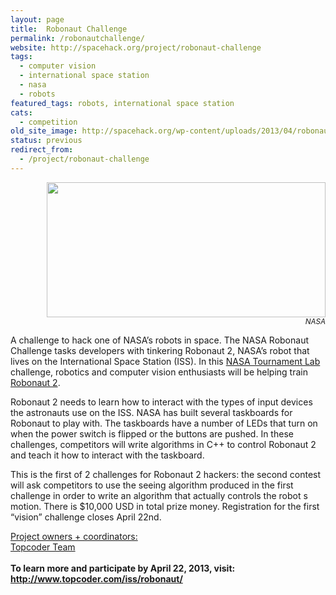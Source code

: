 ```yaml
---
layout: page
title:  Robonaut Challenge
permalink: /robonautchallenge/
website: http://spacehack.org/project/robonaut-challenge
tags:
  - computer vision
  - international space station
  - nasa
  - robots
featured_tags: robots, international space station
cats:
  - competition
old_site_image: http://spacehack.org/wp-content/uploads/2013/04/robonaut_large.jpg
status: previous
redirect_from:
  - /project/robonaut-challenge
---
```


<div class = "scrape-from-old-wordpress">

<p style="text-align: right;"><img class="size-full wp-image-2129" alt="" src="http://spacehack.org/wp-content/uploads/2013/04/robonaut_large.jpg" width="446" height="216" srcset="http://spacehack.org/wp-content/uploads/2013/04/robonaut_large.jpg 892w, http://spacehack.org/wp-content/uploads/2013/04/robonaut_large-310x150.jpg 310w" sizes="(max-width: 446px) 100vw, 446px" /><br />
<small><em>NASA</em></small></p>
<p>A challenge to hack one of NASA&#8217;s robots in space. The NASA Robonaut Challenge tasks developers with tinkering Robonaut 2, NASA&#8217;s robot that lives on the International Space Station (ISS). In this <a href="http://community.topcoder.com/ntl">NASA Tournament Lab</a> challenge, robotics and computer vision enthusiasts will be helping train <a href="http://en.wikipedia.org/wiki/Robonaut#Robonaut_2">Robonaut 2</a>.</p>
<p>Robonaut 2 needs to learn how to interact with the types of input devices the astronauts use on the ISS. NASA has built several taskboards for Robonaut to play with. The taskboards have a number of LEDs that turn on when the power switch is flipped or the buttons are pushed. In these challenges, competitors will write algorithms in C++ to control Robonaut 2 and teach it how to interact with the taskboard.</p>
<p>This is the first of 2 challenges for Robonaut 2 hackers: the second contest will ask competitors to use the  seeing  algorithm produced in the first challenge in order to write an algorithm that actually controls the robot s motion. There is $10,000 USD in total prize money. Registration for the first &#8220;vision&#8221; challenge closes April 22nd.</p>
<p><span style="text-decoration: underline;">Project owners + coordinators:<br />
</span><a href="http://www.topcoder.com/help/template-help/">Topcoder Team</a><br />
<!--supplement--><br />
<strong>To learn more and participate by April 22, 2013, visit:<br />
<a href="http://www.topcoder.com/iss/robonaut/">http://www.topcoder.com/iss/robonaut/</a></strong></p>


</div>